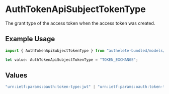 # AuthTokenApiSubjectTokenType

The grant type of the access token when the access token was created.


## Example Usage

```typescript
import { AuthTokenApiSubjectTokenType } from "authelete-bundled/models/operations";

let value: AuthTokenApiSubjectTokenType = "TOKEN_EXCHANGE";
```

## Values

```typescript
"urn:ietf:params:oauth:token-type:jwt" | "urn:ietf:params:oauth:token-type:access_token" | "urn:ietf:params:oauth:token-type:refresh_token" | "urn:ietf:params:oauth:token-type:id_token" | "urn:ietf:params:oauth:token-type:saml1" | "urn:ietf:params:oauth:token-type:saml2" | "DEVICE_CODE" | "TOKEN_EXCHANGE" | "JWT_BEARER"
```